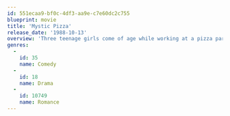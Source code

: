 ```yaml
---
id: 551ecaa9-bf0c-4df3-aa9e-c7e60dc2c755
blueprint: movie
title: 'Mystic Pizza'
release_date: '1988-10-13'
overview: 'Three teenage girls come of age while working at a pizza parlor in Mystic Connecticut.'
genres:
  -
    id: 35
    name: Comedy
  -
    id: 18
    name: Drama
  -
    id: 10749
    name: Romance
---
```

